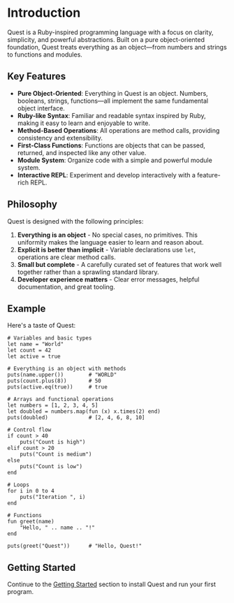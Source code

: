# Introduction

Quest is a Ruby-inspired programming language with a focus on clarity, simplicity, and powerful abstractions. Built on a pure object-oriented foundation, Quest treats everything as an object—from numbers and strings to functions and modules.

## Key Features

- **Pure Object-Oriented**: Everything in Quest is an object. Numbers, booleans, strings, functions—all implement the same fundamental object interface.
- **Ruby-like Syntax**: Familiar and readable syntax inspired by Ruby, making it easy to learn and enjoyable to write.
- **Method-Based Operations**: All operations are method calls, providing consistency and extensibility.
- **First-Class Functions**: Functions are objects that can be passed, returned, and inspected like any other value.
- **Module System**: Organize code with a simple and powerful module system.
- **Interactive REPL**: Experiment and develop interactively with a feature-rich REPL.

## Philosophy

Quest is designed with the following principles:

1. **Everything is an object** - No special cases, no primitives. This uniformity makes the language easier to learn and reason about.
2. **Explicit is better than implicit** - Variable declarations use `let`, operations are clear method calls.
3. **Small but complete** - A carefully curated set of features that work well together rather than a sprawling standard library.
4. **Developer experience matters** - Clear error messages, helpful documentation, and great tooling.

## Example

Here's a taste of Quest:

```quest
# Variables and basic types
let name = "World"
let count = 42
let active = true

# Everything is an object with methods
puts(name.upper())        # "WORLD"
puts(count.plus(8))       # 50
puts(active.eq(true))     # true

# Arrays and functional operations
let numbers = [1, 2, 3, 4, 5]
let doubled = numbers.map(fun (x) x.times(2) end)
puts(doubled)             # [2, 4, 6, 8, 10]

# Control flow
if count > 40
    puts("Count is high")
elif count > 20
    puts("Count is medium")
else
    puts("Count is low")
end

# Loops
for i in 0 to 4
    puts("Iteration ", i)
end

# Functions
fun greet(name)
    "Hello, " .. name .. "!"
end

puts(greet("Quest"))      # "Hello, Quest!"
```

## Getting Started

Continue to the [Getting Started](./getting-started.md) section to install Quest and run your first program.
